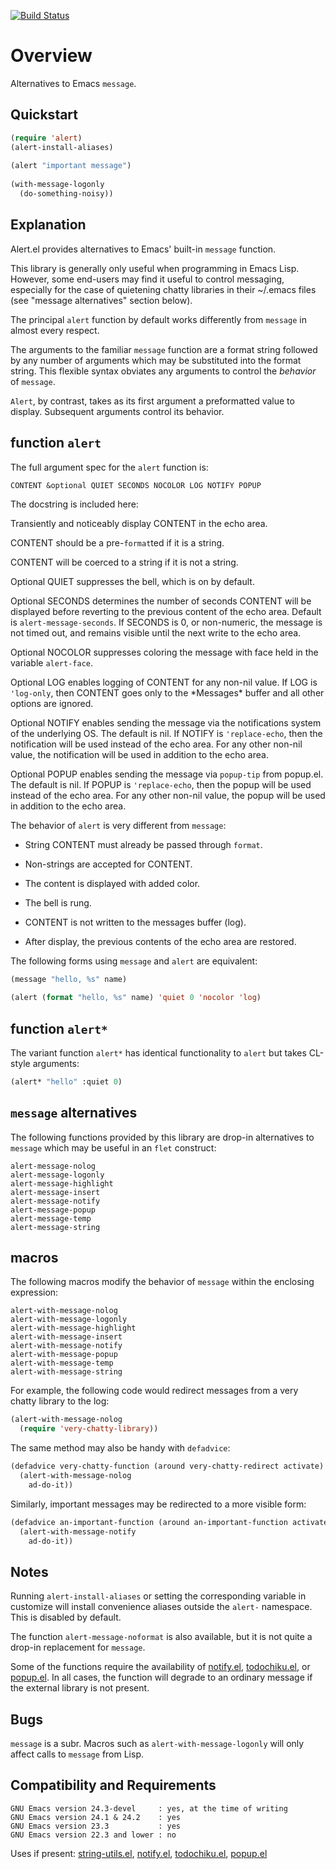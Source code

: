 [![Build Status](https://secure.travis-ci.org/rolandwalker/alert.png?branch=master)](http://travis-ci.org/rolandwalker/alert)

Overview
========

Alternatives to Emacs `message`.

Quickstart
----------

```lisp
(require 'alert)
(alert-install-aliases)
 
(alert "important message")
 
(with-message-logonly
  (do-something-noisy))
```

Explanation
-----------

Alert.el provides alternatives to Emacs' built-in `message` function.

This library is generally only useful when programming in Emacs Lisp.
However, some end-users may find it useful to control messaging,
especially for the case of quietening chatty libraries in their
~/.emacs files (see "message alternatives" section below).

The principal `alert` function by default works differently from
`message` in almost every respect.

The arguments to the familiar `message` function are a format string
followed by any number of arguments which may be substituted into the
format string.  This flexible syntax obviates any arguments to control
the *behavior* of `message`.

`Alert`, by contrast, takes as its first argument a preformatted
value to display.  Subsequent arguments control its behavior.

function `alert`
----------------

The full argument spec for the `alert` function is:

	CONTENT &optional QUIET SECONDS NOCOLOR LOG NOTIFY POPUP

The docstring is included here:

Transiently and noticeably display CONTENT in the echo area.

CONTENT should be a pre-`format`ted if it is a string.

CONTENT will be coerced to a string if it is not a string.

Optional QUIET suppresses the bell, which is on by default.

Optional SECONDS determines the number of seconds CONTENT will be
displayed before reverting to the previous content of the echo
area.  Default is `alert-message-seconds`.  If SECONDS is 0, or
non-numeric, the message is not timed out, and remains visible
until the next write to the echo area.

Optional NOCOLOR suppresses coloring the message with face held
in the variable `alert-face`.

Optional LOG enables logging of CONTENT for any non-nil value.
If LOG is `'log-only`, then CONTENT goes only to the \*Messages\*
buffer and all other options are ignored.

Optional NOTIFY enables sending the message via the notifications
system of the underlying OS.  The default is nil.  If NOTIFY is
`'replace-echo`, then the notification will be used instead of the
echo area.  For any other non-nil value, the notification will be
used in addition to the echo area.

Optional POPUP enables sending the message via `popup-tip` from
popup.el.  The default is nil.  If POPUP is `'replace-echo`, then
the popup will be used instead of the echo area.  For any other
non-nil value, the popup will be used in addition to the echo area.

The behavior of `alert` is very different from `message`:

* String CONTENT must already be passed through `format`.

* Non-strings are accepted for CONTENT.

* The content is displayed with added color.

* The bell is rung.

* CONTENT is not written to the messages buffer (log).

* After display, the previous contents of the echo area are restored.

The following forms using `message` and `alert` are equivalent:

```lisp
(message "hello, %s" name)
 
(alert (format "hello, %s" name) 'quiet 0 'nocolor 'log)
```

function `alert*`
-----------------

The variant function `alert*` has identical functionality to `alert`
but takes CL-style arguments:

```lisp
(alert* "hello" :quiet 0)
```

`message` alternatives
----------------------

The following functions provided by this library are drop-in
alternatives to `message` which may be useful in an `flet`
construct:

	alert-message-nolog
	alert-message-logonly
	alert-message-highlight
	alert-message-insert
	alert-message-notify
	alert-message-popup
	alert-message-temp
	alert-message-string

macros
------

The following macros modify the behavior of `message` within
the enclosing expression:

	alert-with-message-nolog
	alert-with-message-logonly
	alert-with-message-highlight
	alert-with-message-insert
	alert-with-message-notify
	alert-with-message-popup
	alert-with-message-temp
	alert-with-message-string

For example, the following code would redirect messages from a very
chatty library to the log:

```lisp
(alert-with-message-nolog
  (require 'very-chatty-library))
```

The same method may also be handy with `defadvice`:

```lisp
(defadvice very-chatty-function (around very-chatty-redirect activate)
  (alert-with-message-nolog
    ad-do-it))
```

Similarly, important messages may be redirected to a more visible
form:

```lisp
(defadvice an-important-function (around an-important-function activate)
  (alert-with-message-notify
    ad-do-it))
```

Notes
-----

Running `alert-install-aliases` or setting the corresponding
variable in customize will install convenience aliases outside
the `alert-` namespace.  This is disabled by default.

The function `alert-message-noformat` is also available, but it
is not quite a drop-in replacement for `message`.

Some of the functions require the availability of [notify.el](http://emacswiki.org/emacs/notify.el), [todochiku.el](http://www.emacswiki.org/emacs/ToDoChiKu),
or [popup.el](http://github.com/auto-complete/popup-el).  In all cases, the function will
degrade to an ordinary message if the external library is not
present.

Bugs
----

`message` is a subr.  Macros such as `alert-with-message-logonly`
will only affect calls to `message` from Lisp.

Compatibility and Requirements
------------------------------

	GNU Emacs version 24.3-devel     : yes, at the time of writing
	GNU Emacs version 24.1 & 24.2    : yes
	GNU Emacs version 23.3           : yes
	GNU Emacs version 22.3 and lower : no

Uses if present: [string-utils.el](http://github.com/rolandwalker/string-utils), [notify.el](http://emacswiki.org/emacs/notify.el), [todochiku.el](http://www.emacswiki.org/emacs/ToDoChiKu),
[popup.el](http://github.com/auto-complete/popup-el)

